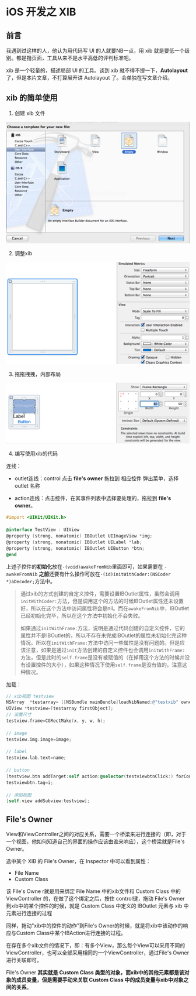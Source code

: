 # iOS 开发之 XIB

## 前言

我遇到过这样的人，他认为用代码写 UI 的人就要NB一点，用 xib 就是要低一个级别。都是撸页面，工具从来不是水平高低的评判标准吧。

xib 是一个轻量的，描述局部 UI 的工具。谈到 xib 就不得不提一下，**Autolayout** 了，但是本片文章，不打算展开讲 Autolayout 了。会单独在写文章介绍。



## xib 的简单使用

1. 创建 xib 文件

![image-20200929111910126](../../assets/image-20200929111910126.png)



2. 调整xib

![image-20200929112020166](../../assets/image-20200929112020166.png)

3. 拖拖拽拽，内部布局

![image-20200929112103227](../../assets/image-20200929112103227.png)

4. 编写使用xib的代码

连线：

- outlet连线：control 点击 **file's owner** 拖拉到 相应控件 弹出菜单，选择 outlet 名称

- action连线：点击控件，在其事件列表中选择要处理的，拖拉到 **file's owner**。

```objective-c
#import <UIKit/UIKit.h>

@interface TestView : UIView
@property (strong, nonatomic) IBOutlet UIImageView *img;
@property (strong, nonatomic) IBOutlet UILabel *lab;
@property (strong, nonatomic) IBOutlet UIButton *btn;
@end
```

上述子控件的**初始化**放在`-(void)awakeFromNib`里面即可，如果需要在 `-awakeFromNib` **之前**还要有什么操作可放在`-(id)initWithCoder:(NSCoder *)aDecoder;`方法中。

> 通过xib的方式创建的自定义控件，需要设置IBOutlet属性，虽然会调用`initWithCoder:`方法，但是调用这个的方法的时候IBOutlet属性还未设置好，所以在这个方法中访问属性将会是nil。而在`awakeFromNib`中，IBOutlet已经初始化完毕，所以在这个方法中初始化不会失败。
>
> 如果通过`initWithFrame:`方法，说明是通过代码创建的自定义控件，它的属性并不是IBOutlet的，所以不存在未完成IBOutlet的属性未初始化完这种情况。所以在`initWithFrame:`方法中访问一些属性是没有问题的。但是应该注意，如果是通过`init`方法创建的自定义控件也会调用`initWithFrame:`方法，但是此时的`self.frame`是没有被赋值的（在掉用这个方法的时候并没有设置控件的大小），如果这种情况下使用`self.frame`是没有值的。注意这种情况。
>
> 

加载：

```objective-c
// xib视图 testview
NSArray  *testarray= [[NSBundle mainBundle]loadNibNamed:@"testxib" owner:nil options:nil];
UIView *testview=[testarray firstObject];
// 设置尺寸
testview.frame=CGRectMake(x, y, w, h);

// image
testview.img.image=image;

// label
testview.lab.text=name;

// button
[testview.btn addTarget:self action:@selector(testviewbtnClick:) forControlEvents:UIControlEventTouchUpInside];
testviewbtn.tag=i;

// 添加视图
[self.view addSubview:testview];
```



## File's Owner

View和ViewController之间的对应关系，需要一个桥梁来进行连接的（即，对于一个视图，他如何知道自己的界面的操作应该由谁来响应），这个桥梁就是File's Owner。

选中某个 XIB 的 File's Owner，在 Inspector 中可以看到属性：

- File Name
- Custom Class

该 File's Owne r就是用来绑定 File Name 中的xib文件和 Custom Class 中的 ViewController 的，在做了这个绑定之后，按住 control键，拖动 File's Owner 到xib中的某个控件的时候，就是 Custom Class 中定义的 IBOutlet 元素与 xib 中元素进行连接的过程

同样，拖动"xib中的控件的动作"到File's Owner的时候，就是将xib中该动作的响应与Custom Class中某个IBAction进行连接的过程。

在存在多个xib文件的情况下，即：有多个View，那么每个View可以采用不同的ViewController，也可以全部采用相同的一个ViewController，通过File's Owner进行关联即可。

File's Owner **其实就是 Custom Class 类型的对象，而xib中的其他元素都是该对象的成员变量，但是需要手动来关联 Custom Class 中的成员变量与xib中对象之间的关系**。
